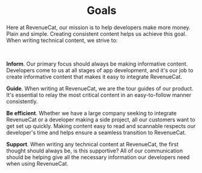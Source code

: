 # <div align='center'> Goals
Here at RevenueCat, our mission is to help developers make more money. Plain and simple. Creating consistent content helps us achieve this goal. When writing technical content, we strive to:

 <br/>
  
**Inform**. Our primary focus should always be making informative content. Developers come to us at all stages of app development, and it's our job to create informative content that makes it easy to integrate RevenueCat.

**Guide**. When writing at RevenueCat, we are the tour guides of our product. It's essential to relay the most critical content in an easy-to-follow manner consistently.  

**Be efficient**. Whether we have a large company seeking to integrate RevenueCat or a developer making a side project, all our customers want to get set up quickly. Making content easy to read and scannable respects our developer's time and helps ensure a seamless transition to RevenueCat.


**Support**. When writing any technical content at RevenueCat, the first thought should always be, is this supportive? All of our communication should be helping give all the necessary information our developers need when using RevenueCat. 
